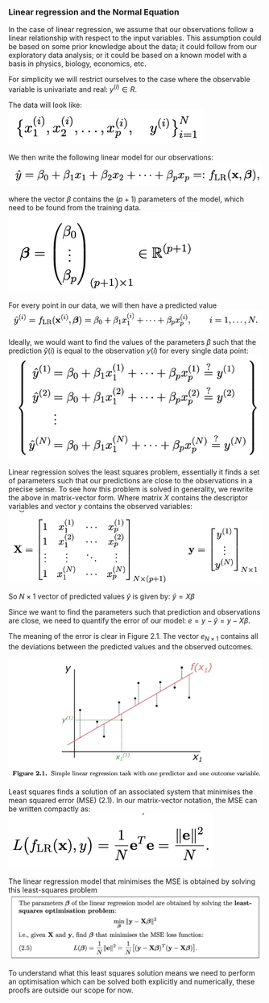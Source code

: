 ### Linear regression and the Normal Equation

In the case of linear regression, we assume that our observations follow a linear relationship with respect to the input variables. This assumption could be based on some prior knowledge about the data; it could follow from our exploratory data analysis; or it could be based on a known model with a basis in physics, biology, economics, etc. 

For simplicity we will restrict ourselves to the case where the observable variable is univariate and real: $y^{(i)} ∈ R$.

The data will look like: 
![Linear data](./images/linear-data.png)

We then write the following linear model for our observations: 
![Observations](./images/observations.png)

where the vector $β$ contains the $(p + 1)$ parameters of the model, which need to be found from the training data. 
![Vector B](./images/vector-b.png)


For every point in our data, we will then have a predicted value
![predicted value](./images/predicted-value.png)


Ideally, we would want to find the values of the parameters $β$ such that the prediction $\hat{y} (i)$ is equal to the observation $y (i)$ for every single data point:
![every point](./images/every-point.png)

Linear regression solves the least squares problem, essentially it finds a set of parameters such that our predictions are close to the observations in a precise sense. To see how this problem is solved in generality, we rewrite the above in matrix-vector form. Where matrix $X$ contains the descriptor variables and vector $y$ contains the observed variables:
![matrices](./images/matrices.png)

So $N × 1$ vector of predicted values $\hat{y}$ is given by: 
    $\hat{y} = Xβ$

Since we want to find the parameters such that prediction and observations are close, we need to quantify the error of our model: 
    $e = y − \hat{y} = y − Xβ$. 

The meaning of the error is clear in Figure 2.1. The vector $e_{N×1}$ contains all the deviations between the predicted values and the observed outcomes.

![Figure 21](./images/figure21.png)


Least squares finds a solution of an associated system that minimises the mean squared error (MSE) (2.1). In our matrix-vector notation, the MSE can be written compactly as: 
![mean squared error](./images/MSE.png)


The linear regression model that minimises the MSE is obtained by solving this least-squares problem
![least-squares](./images/least-squares.png)

To understand what this least squares solution means we need to perform an optimisation which can be solved both explicitly and numerically, these proofs are outside our scope for now. 
 